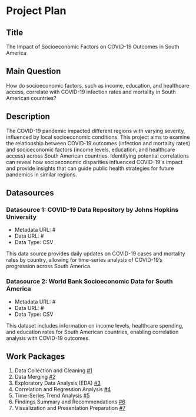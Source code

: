 # Project Plan

## Title

The Impact of Socioeconomic Factors on COVID-19 Outcomes in South America

## Main Question

How do socioeconomic factors, such as income, education, and healthcare access, correlate with COVID-19 infection rates and mortality in South American countries?

## Description

The COVID-19 pandemic impacted different regions with varying severity, influenced by local socioeconomic conditions. This project aims to examine the relationship between COVID-19 outcomes (infection and mortality rates) and socioeconomic factors (income levels, education, and healthcare access) across South American countries. Identifying potential correlations can reveal how socioeconomic disparities influenced COVID-19's impact and provide insights that can guide public health strategies for future pandemics in similar regions.

## Datasources

### Datasource 1: COVID-19 Data Repository by Johns Hopkins University

- Metadata URL: #
- Data URL: #
- Data Type: CSV

This data source provides daily updates on COVID-19 cases and mortality rates by country, allowing for time-series analysis of COVID-19’s progression across South America.

### Datasource 2: World Bank Socioeconomic Data for South America

- Metadata URL: #
- Data URL: #
- Data Type: CSV

This dataset includes information on income levels, healthcare spending, and education rates for South American countries, enabling correlation analysis with COVID-19 outcomes.

## Work Packages

1. Data Collection and Cleaning [#1][i1]
2. Data Merging [#2][i2]
3. Exploratory Data Analysis (EDA) [#3][i3]
4. Correlation and Regression Analysis [#4][i4]
5. Time-Series Trend Analysis [#5][i5]
6. Findings Summary and Recommendations [#6][i6]
5. Visualization and Presentation Preparation [#7][i7]



[i1]: https://github.com/hussainrifat/made-project/issues/1
[i2]: https://github.com/hussainrifat/made-project/issues/2
[i3]: https://github.com/hussainrifat/made-project/issues/3
[i4]: https://github.com/hussainrifat/made-project/issues/4
[i5]: https://github.com/hussainrifat/made-project/issues/5
[i6]: https://github.com/hussainrifat/made-project/issues/6
[i7]: https://github.com/hussainrifat/made-project/issues/7